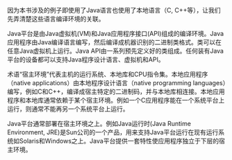 因为本书涉及的例子即使用了Java语言也使用了本地语言（C, C++等），让我们先弄清楚这些语言编译环境的关联。

Java平台是由Java虚拟机\(VM\)和Java应用程序接口\(API\)组成的编译环境。Java应用程序由Java编译语言编写，然后编译成机器识别的二进制类格式。类可以在任意Java虚拟机上运行。Java API由一系列预先定义好的类组成。任何装有Java平台的设备都可以支持Java程序设计语言、虚拟机和API。

术语“宿主环境”代表主机的运行系统、本地库和CPU指令集。本地应用程序（native applications）由本地程序设计语言（native programming languages）编写，例如C和C++，编译成宿主特定的二进制码，并与本地库相连接。本地应用程序和本地库通常依赖于某个宿主环境。例如一个C应用程序能在一个系统平台上运行，则通常不能再另一个系统平台上运行。

Java平台通常部署在宿主环境之上。例如Java运行时\(Java Runtime Environment, JRE\)是Sun公司的一个产品，用来支持Java平台运行在现有运行系统如Solaris和Windows之上。Java平台提供一套特性使应用程序独立于下层的宿主环境。
